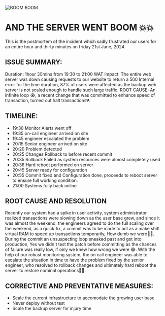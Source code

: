 ![BOOM BOOM](https://giphy.com/clips/theoffice-the-office-peacock-tv-show-eK17Q8JUz2DHWtb2IY)

# AND THE SERVER WENT BOOM 💥💥
This is the postmortem of the incident which sadly frustrated our users for an entire hour and thirty minutes on friday 21st June, 2024.

## ISSUE SUMMARY:
Duration: 1hour 30mins from 19:30 to 21:00 WAT
Impact: The entire web server was down causing requests to our website to return a 500 Internal error for the time duration, 87% of users were affected as the backup web server is not scaled enough to handle such large traffic.
ROOT CAUSE: An infinite loop 😭, a recent change that was committed to enhance speed of transaction, turned out halt transactions💔.

## TIMELINE:
- 19:30 Monitor Alerts went off
- 19:35 on-call engineer arrived on site
- 19:45 engineer escalated the problem
- 20:15 Senior engineer arrived on site
- 20:20 Problem detected
- 20:25 Changes Rollback to before recent commit
- 20:35 Rollback Failed as system resources were almost completely used
- 20:38 Hard reboot performed on server
- 20:45 Server ready for configuration
- 20:55 Commit fixed and Configuration done, proceeds to reboot server to ensure full working condition.
- 21:00 Systems fully back online

## ROOT CAUSE AND RESOLUTION
Recently our system had a spike in user activity, system administrator realized transactions were slowing down as the user base grew, and since it was almost the weekend, the engineers agreed to do the full scaling over the weekend, as a quick fix, a commit was to be made to act as a make shift virtual RAM to speed up transactions temporarily, How dumb we were🤦‍♂️. During the commit an unsuspecting loop sneaked past and got into production, Yes we didn't test the patch before committing as the chances of failure was really low, if only we knew how wrong we were 😂.
With the help of our robust monitoring system, the on call engineer was able to escalate the situation in time to have the problem fixed by the senior engineer, who resolved to rollback changes and ultimately hard reboot the server to restore nominal operations🎉🎉.

## CORRECTIVE AND PREVENTATIVE MEASURES:
- Scale the current infrastructure to accomodate the growing user base
- Never deploy without test
- Scale the backup server for injury time
